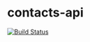 # contacts-api

[![Build Status](https://travis-ci.org/futurice/contacts-api.svg?branch=master)](https://travis-ci.org/futurice/contacts-api)

